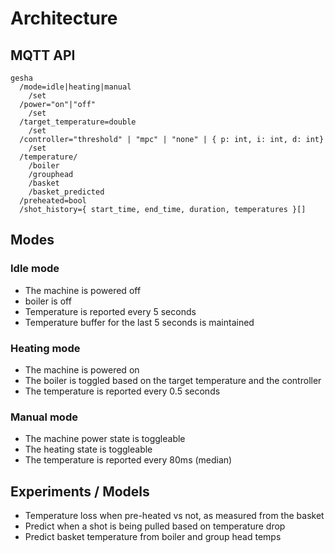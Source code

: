 # Architecture

## MQTT API

```
gesha
  /mode=idle|heating|manual
    /set
  /power="on"|"off"
    /set
  /target_temperature=double
    /set
  /controller="threshold" | "mpc" | "none" | { p: int, i: int, d: int}
    /set
  /temperature/
    /boiler
    /grouphead
    /basket
    /basket_predicted
  /preheated=bool
  /shot_history={ start_time, end_time, duration, temperatures }[]
```

## Modes

### Idle mode

- The machine is powered off
- boiler is off
- Temperature is reported every 5 seconds
- Temperature buffer for the last 5 seconds is maintained

### Heating mode

- The machine is powered on
- The boiler is toggled based on the target temperature and the controller
- The temperature is reported every 0.5 seconds

### Manual mode

- The machine power state is toggleable
- The heating state is toggleable
- The temperature is reported every 80ms (median)

## Experiments / Models

- Temperature loss when pre-heated vs not, as measured from the basket
- Predict when a shot is being pulled based on temperature drop
- Predict basket temperature from boiler and group head temps

